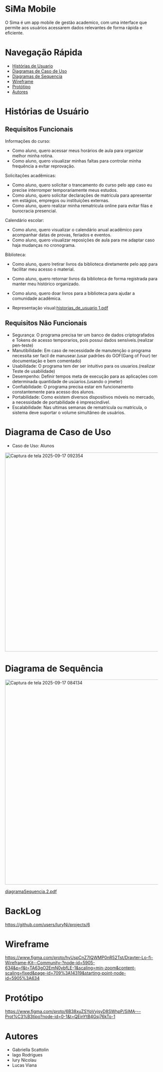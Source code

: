 # SiMa Mobile
O Sima é um app mobile de gestão academico, com uma interface que permite aos usuários acessarem dados relevantes de forma rápida e eficiente.

# Navegação Rápida
* [ Histórias de Usuario ](#Histórias-de-Usuario)
* [ Diagramas de Caso de Uso ](#Diagramas-de-Caso-de-Uso)
* [ Diagramas de Sequencia ](#Diagramas-de-Sequencia)
* [ Wireframe ](#Diagrama_visual)
* [ Protótipo ](#Protótipo)
* [ Autores ](#Autores)

# Histórias de Usuário 

## Requisitos Funcionais

Informações do curso:
* Como aluno, quero acessar meus horários de aula para organizar melhor minha rotina.
* Como aluno, quero visualizar minhas faltas para controlar minha frequência a evitar reprovação.


Solicitações acadêmicas:
* Como aluno, quero solicitar o trancamento do curso pelo app caso eu precise interromper
temporariamente meus estudos.
* Como aluno, quero solicitar declarações de matrícula para apresentar em estágios, empregos ou instituições externas.
* Como aluno, quero realizar minha rematrícula online para evitar filas e burocracia presencial.
  
  
Calendário escolar:
* Como aluno, quero visualizar o calendário anual acadêmico para acompanhar datas de provas, feriados e eventos.
* Como aluno, quero visualizar reposições de aula para me adaptar caso haja mudanças no cronograma.


Biblioteca:
* Como aluno, quero lretirar livros da biblioteca diretamente pelo app para facilitar meu acesso o material.
* Como aluno, quero retornar livros da biblioteca de forma registrada para manter meu histórico organizado.
* Como aluno, quero doar livros para a biblioteca para ajudar a comunidade acadêmica.

* Representação visual:[historias_de_usuario 1.pdf](https://github.com/user-attachments/files/22384241/historias_de_usuario.1.pdf)

## Requisitos Não Funcionais

* Segurança: O programa precisa ter um banco de dados criptografados e Tokens de acesso temporarios, pois possui dados sensíveis.(realizar pen-teste)
* Manutibilidade: Em caso de necessidade de manutenção o programa necessita ser facil de manusear.(usar padrões do GOF(Gang of Four) ter documentação e bem comentado)
* Usabilidade: O programa tem der ser intuitivo para os usuarios.(realizar Teste de usabilidade)
* Desempenho: Definir tempos meta de execução para as aplicações com determinada quantidade de usúarios.(usando o jmeter)
* Confiabilidade: O programa precisa estar em funcionamento constantemente para acesso dos alunos.
* Portabilidade: Como existem diversos dispositivos móveis no mercado, a necessidade de portabilidade é imprescindível.
* Escalabilidade: Nas ultimas semanas de rematricula ou matricula, o sistema deve suportar o volume simultâneo de usuários.

# Diagrama de Caso de Uso

* Caso de Uso: Alunos
<img width="538" height="654" alt="Captura de tela 2025-09-17 092354" src="https://github.com/user-attachments/assets/4cf1bb3c-9da8-48b5-8dc0-5c994d81e452" />

# Diagrama de Sequência

<img width="1095" height="674" alt="Captura de tela 2025-09-17 084134" src="https://github.com/user-attachments/assets/a6f8cc76-439f-4295-ae70-a0f54df86312" />

[diagramaSequencia.2.pdf](https://github.com/user-attachments/files/22384662/diagramaSequencia.2.pdf)

# BackLog
https://github.com/users/IuryNi/projects/6

# Wireframe
https://www.figma.com/proto/hyUspCnZ7IQWMP0nR52Tst/Dravter-Lo-fi-Wireframe-Kit--Community-?node-id=5905-634&p=f&t=TA63gO2EmN0ybfLE-1&scaling=min-zoom&content-scaling=fixed&page-id=709%3A14319&starting-point-node-id=5905%3A634

# Protótipo
https://www.figma.com/proto/6B38xuZSYpVvjsyD8SWhpP/SiMA---Prot%C3%B3tipo?node-id=0-1&t=QEinYtB4Gsj76kTo-1

# Autores
* Gabriella Scattolin
* Iago Rodrigues
* Iury Nicolau
* Lucas Viana


